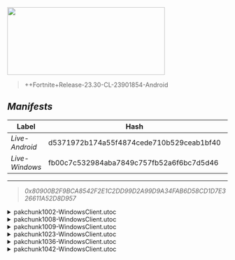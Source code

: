 <div style="pointer-events: none">
  <img style="pointer-events: none" src="https://raw.githubusercontent.com/Tectors/Archive/master/source/dependents/gen.27.11.svg" width="360" height="155">
<div>

 >  
  
  > ++Fortnite+Release-23.30-CL-23901854-Android

## *Manifests*
| Label | Hash | Route |
| - | - | - |
| *Live-Android* | d5371972b174a55f4874cede710b529ceab1bf40 | [5iPxSPBymtYv7Wmnd0u34QMyBCTo1w](https://github.com/Tectors/Archive/blob/master/manifests/5iPxSPBymtYv7Wmnd0u34QMyBCTo1w.manifest) |
| *Live-Windows* | fb00c7c532984aba7849c757fb52a6f6bc7d5d46 | [AtunKhtPq4NHVe1fwkynsUmQJyFEtw](https://github.com/Tectors/Archive/blob/master/manifests/AtunKhtPq4NHVe1fwkynsUmQJyFEtw.manifest) |

---

> *0x80900B2F9BCA8542F2E1C2DD99D2A99D9A34FAB6D58CD1D7E326611A52D8D957*

<details>
  <summary>pakchunk1002-WindowsClient.utoc</summary>

 > 
    0x9A07F97284C0DD6F1AF3B07B65B9CAF1D31C4704E80410E3387E2A66858BC3DB

  <img src="https://raw.githubusercontent.com/Tectors/Archive/master/source/dependents/referred/EID_Hurrah_Follower.svg" width="100"> <img src="https://raw.githubusercontent.com/Tectors/Archive/master/source/dependents/referred/EID_Hurrah.svg" width="100"> 
</details>

<details>
  <summary>pakchunk1008-WindowsClient.utoc</summary>

 > 
    0xCD587447BC1ACEF41482E7264BD01860D9CDDA0FA8158BFC64C9610F75A71F45

  <img src="https://raw.githubusercontent.com/Tectors/Archive/master/source/dependents/referred/Wrap_InstantGravel.svg" width="100"> <img src="https://raw.githubusercontent.com/Tectors/Archive/master/source/dependents/referred/Pickaxe_InstantGravelNoble.svg" width="100"> <img src="https://raw.githubusercontent.com/Tectors/Archive/master/source/dependents/referred/Glider_InstantGravel.svg" width="100"> <img src="https://raw.githubusercontent.com/Tectors/Archive/master/source/dependents/referred/EID_InstantGravel.svg" width="100"> <img src="https://raw.githubusercontent.com/Tectors/Archive/master/source/dependents/referred/Character_InstantGravelNoble.svg" width="100"> <img src="https://raw.githubusercontent.com/Tectors/Archive/master/source/dependents/referred/Character_InstantGravel.svg" width="100"> <img src="https://raw.githubusercontent.com/Tectors/Archive/master/source/dependents/referred/Backpack_InstantGravelNoble.svg" width="100"> <img src="https://raw.githubusercontent.com/Tectors/Archive/master/source/dependents/referred/Backpack_InstantGravel.svg" width="100"> 
</details>

<details>
  <summary>pakchunk1009-WindowsClient.utoc</summary>

 > 
    0x409793E939FC900347001ADA2EFDDB4F853EE0353D6B1C7C9FB0231BDED6BDB1

  </details>

<details>
  <summary>pakchunk1023-WindowsClient.utoc</summary>

 > 
    0xCC361E13F9D394EF08DFCCE22A8FEAFECB2FDF0D9F1E45A70CD9FA9B0D1910D3

  </details>

<details>
  <summary>pakchunk1036-WindowsClient.utoc</summary>

 > 
    0x5F149D17C16F53A4CF98C8366452DCC4F5C5CA89B7B3921C0E9485CFCADC75F4

  </details>

<details>
  <summary>pakchunk1042-WindowsClient.utoc</summary>

 > 
    0xA1EB137FD0151A05F8155C16CE09BEFA74043B4680472B94E6B65AD5FEA1A05B

  </details>

